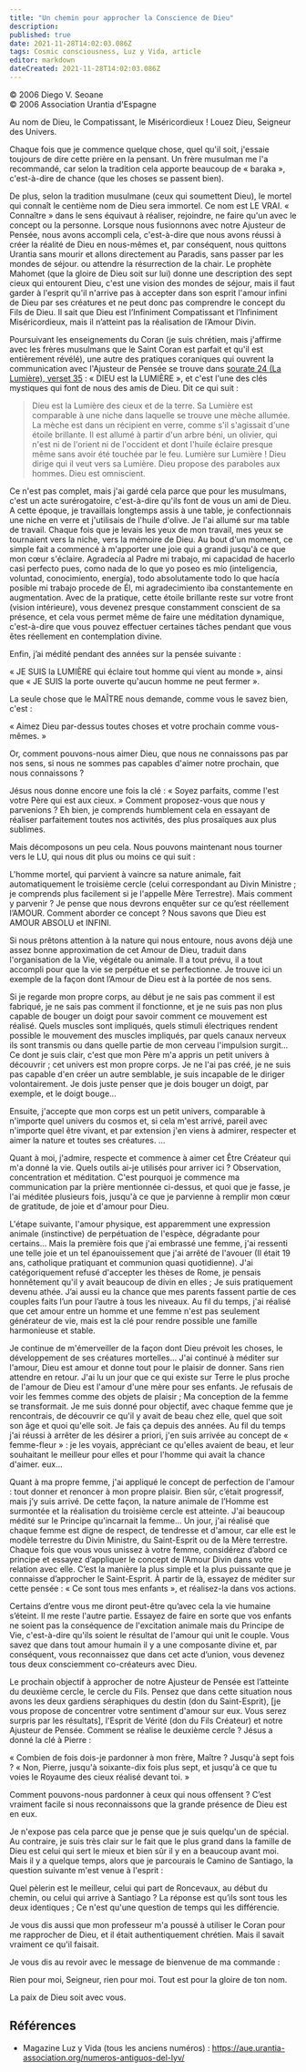 ```yaml
---
title: "Un chemin pour approcher la Conscience de Dieu"
description: 
published: true
date: 2021-11-28T14:02:03.086Z
tags: Cosmic consciousness, Luz y Vida, article
editor: markdown
dateCreated: 2021-11-28T14:02:03.086Z
---
```


<p class="v-card v-sheet theme--light gray lighten-3 px-2">© 2006 Diego V. Seoane<br>© 2006 Association Urantia d'Espagne</p>


Au nom de Dieu, le Compatissant, le Miséricordieux ! Louez Dieu, Seigneur des Univers.

Chaque fois que je commence quelque chose, quel qu'il soit, j'essaie toujours de dire cette prière en la pensant. Un frère musulman me l'a recommandé, car selon la tradition cela apporte beaucoup de « baraka », c'est-à-dire de chance (que les choses se passent bien).

De plus, selon la tradition musulmane (ceux qui soumettent Dieu), le mortel qui connaît le centième nom de Dieu sera immortel. Ce nom est LE VRAI. « Connaître » dans le sens équivaut à réaliser, rejoindre, ne faire qu'un avec le concept ou la personne. Lorsque nous fusionnons avec notre Ajusteur de Pensée, nous avons accompli cela, c'est-à-dire que nous avons réussi à créer la réalité de Dieu en nous-mêmes et, par conséquent, nous quittons Urantia sans mourir et allons directement au Paradis, sans passer par les mondes de séjour. ou attendre la résurrection de la chair. Le prophète Mahomet (que la gloire de Dieu soit sur lui) donne une description des sept cieux qui entourent Dieu, c'est une vision des mondes de séjour, mais il faut garder à l'esprit qu'il n'arrive pas à accepter dans son esprit l'amour infini de Dieu par ses créatures et ne peut donc pas comprendre le concept du Fils de Dieu. Il sait que Dieu est l’Infiniment Compatissant et l’Infiniment Miséricordieux, mais il n’atteint pas la réalisation de l’Amour Divin.

Poursuivant les enseignements du Coran (je suis chrétien, mais j'affirme avec les frères musulmans que le Saint Coran est parfait et qu'il est entièrement révélé), une autre des pratiques coraniques qui ouvrent la communication avec l'Ajusteur de Pensée se trouve dans [sourate 24 (La Lumière), verset 35](/fr/book/Quran/24) : « DIEU est la LUMIÈRE », et c'est l'une des clés mystiques qui font de nous des amis de Dieu. Dit ce qui suit :

> Dieu est la Lumière des cieux et de la terre. Sa Lumière est comparable à une niche dans laquelle se trouve une mèche allumée. La mèche est dans un récipient en verre, comme s'il s'agissait d'une étoile brillante. Il est allumé à partir d'un arbre béni, un olivier, qui n'est ni de l'orient ni de l'occident et dont l'huile éclaire presque même sans avoir été touchée par le feu. Lumière sur Lumière ! Dieu dirige qui il veut vers sa Lumière. Dieu propose des paraboles aux hommes. Dieu est omniscient.

Ce n'est pas complet, mais j'ai gardé cela parce que pour les musulmans, c'est un acte surérogatoire, c'est-à-dire qu'ils font de vous un ami de Dieu. A cette époque, je travaillais longtemps assis à une table, je confectionnais une niche en verre et j'utilisais de l'huile d'olive. Je l'ai allumé sur ma table de travail. Chaque fois que je levais les yeux de mon travail, mes yeux se tournaient vers la niche, vers la mémoire de Dieu. Au bout d'un moment, ce simple fait a commencé à m'apporter une joie qui a grandi jusqu'à ce que mon cœur s'éclaire. Agradecía al Padre mi trabajo, mi capacidad de hacerlo casi perfecto pues, como nada de lo que yo poseo es mío (inteligencia, voluntad, conocimiento, energía), todo absolutamente todo lo que hacía posible mi trabajo procede de Él, mi agradecimiento iba constantemente en augmentation. Avec de la pratique, cette étoile brillante reste sur votre front (vision intérieure), vous devenez presque constamment conscient de sa présence, et cela vous permet même de faire une méditation dynamique, c'est-à-dire que vous pouvez effectuer certaines tâches pendant que vous êtes réellement en contemplation divine.

Enfin, j’ai médité pendant des années sur la pensée suivante :

« JE SUIS la LUMIÈRE qui éclaire tout homme qui vient au monde », ainsi que « JE SUIS la porte ouverte qu'aucun homme ne peut fermer ».

La seule chose que le MAÎTRE nous demande, comme vous le savez bien, c'est :

« Aimez Dieu par-dessus toutes choses et votre prochain comme vous-mêmes. »

Or, comment pouvons-nous aimer Dieu, que nous ne connaissons pas par nos sens, si nous ne sommes pas capables d'aimer notre prochain, que nous connaissons ?

Jésus nous donne encore une fois la clé : « Soyez parfaits, comme l'est votre Père qui est aux cieux. » Comment proposez-vous que nous y parvenions ? Eh bien, je comprends humblement cela en essayant de réaliser parfaitement toutes nos activités, des plus prosaïques aux plus sublimes.

Mais décomposons un peu cela. Nous pouvons maintenant nous tourner vers le LU, qui nous dit plus ou moins ce qui suit :

L'homme mortel, qui parvient à vaincre sa nature animale, fait automatiquement le troisième cercle (celui correspondant au Divin Ministre ; je comprends plus facilement si je l'appelle Mère Terrestre). Mais comment y parvenir ? Je pense que nous devrons enquêter sur ce qu’est réellement l’AMOUR. Comment aborder ce concept ? Nous savons que Dieu est AMOUR ABSOLU et INFINI.

Si nous prêtons attention à la nature qui nous entoure, nous avons déjà une assez bonne approximation de cet Amour de Dieu, traduit dans l'organisation de la Vie, végétale ou animale. Il a tout prévu, il a tout accompli pour que la vie se perpétue et se perfectionne. Je trouve ici un exemple de la façon dont l’Amour de Dieu est à la portée de nos sens.

Si je regarde mon propre corps, au début je ne sais pas comment il est fabriqué, je ne sais pas comment il fonctionne, et je ne suis pas non plus capable de bouger un doigt pour savoir comment ce mouvement est réalisé. Quels muscles sont impliqués, quels stimuli électriques rendent possible le mouvement des muscles impliqués, par quels canaux nerveux ils sont transmis ou dans quelle partie de mon cerveau l'impulsion surgit... Ce dont je suis clair, c'est que mon Père m'a appris un petit univers à découvrir ; cet univers est mon propre corps. Je ne l'ai pas créé, je ne suis pas capable d'en créer un autre semblable, je suis incapable de le diriger volontairement. Je dois juste penser que je dois bouger un doigt, par exemple, et le doigt bouge...

Ensuite, j'accepte que mon corps est un petit univers, comparable à n'importe quel univers du cosmos et, si cela m'est arrivé, pareil avec n'importe quel être vivant, et par extension j'en viens à admirer, respecter et aimer la nature et toutes ses créatures. ...

Quant à moi, j'admire, respecte et commence à aimer cet Être Créateur qui m'a donné la vie. Quels outils ai-je utilisés pour arriver ici ? Observation, concentration et méditation. C'est pourquoi je commence ma communication par la prière mentionnée ci-dessus, et quoi que je fasse, je l'ai méditée plusieurs fois, jusqu'à ce que je parvienne à remplir mon cœur de gratitude, de joie et d'amour pour Dieu.

L'étape suivante, l'amour physique, est apparemment une expression animale (instinctive) de perpétuation de l'espèce, dégradante pour certains... Mais la première fois que j'ai embrassé une femme, j'ai ressenti une telle joie et un tel épanouissement que j'ai arrêté de l'avouer (Il était 19 ans, catholique pratiquant et communion quasi quotidienne). J'ai catégoriquement refusé d'accepter les thèses de Rome, je pensais honnêtement qu'il y avait beaucoup de divin en elles ; Je suis pratiquement devenu athée. J’ai aussi eu la chance que mes parents fassent partie de ces couples faits l’un pour l’autre à tous les niveaux. Au fil du temps, j'ai réalisé que cet amour entre un homme et une femme n'est pas seulement générateur de vie, mais est la clé pour rendre possible une famille harmonieuse et stable.

Je continue de m'émerveiller de la façon dont Dieu prévoit les choses, le développement de ses créatures mortelles... J'ai continué à méditer sur l'amour, Dieu est amour et donne tout pour le plaisir de donner. Sans rien attendre en retour. J'ai lu un jour que ce qui existe sur Terre le plus proche de l'amour de Dieu est l'amour d'une mère pour ses enfants. Je refusais de voir les femmes comme des objets de plaisir ; Ma conception de la femme se transformait. Je me suis donné pour objectif, avec chaque femme que je rencontrais, de découvrir ce qu'il y avait de beau chez elle, quel que soit son âge et quoi qu'elle soit. Je fais ça depuis des années. Au fil du temps j'ai réussi à arrêter de les désirer a priori, j'en suis arrivée au concept de « femme-fleur » : je les voyais, appréciant ce qu'elles avaient de beau, et leur souhaitant le meilleur pour elles et pour l'homme qui avait la chance d'aimer. eux...

Quant à ma propre femme, j'ai appliqué le concept de perfection de l'amour : tout donner et renoncer à mon propre plaisir. Bien sûr, c’était progressif, mais j’y suis arrivé. De cette façon, la nature animale de l’Homme est surmontée et la réalisation du troisième cercle est atteinte. J'ai beaucoup médité sur le Principe qu'incarnait la femme... Un jour, j'ai réalisé que chaque femme est digne de respect, de tendresse et d'amour, car elle est le modèle terrestre du Divin Ministre, du Saint-Esprit ou de la Mère terrestre. Chaque fois que vous vous unissez à votre femme, considérez d’abord ce principe et essayez d’appliquer le concept de l’Amour Divin dans votre relation avec elle. C’est la manière la plus simple et la plus puissante que je connaisse d’approcher le Saint-Esprit. À partir de là, essayez de méditer sur cette pensée : « Ce sont tous mes enfants », et réalisez-la dans vos actions.

Certains d’entre vous me diront peut-être qu’avec cela la vie humaine s’éteint. Il me reste l'autre partie. Essayez de faire en sorte que vos enfants ne soient pas la conséquence de l'excitation animale mais du Principe de Vie, c'est-à-dire qu'ils soient le résultat de l'amour qui unit le couple. Vous savez que dans tout amour humain il y a une composante divine et, par conséquent, vous reconnaissez que dans cet acte d’union, vous devenez tous deux consciemment co-créateurs avec Dieu.

Le prochain objectif à approcher de notre Ajusteur de Pensée est l’atteinte du deuxième cercle, le cercle du Fils. Pensez que dans cette situation nous avons les deux gardiens séraphiques du destin (don du Saint-Esprit), [je vous propose de concentrer votre sentiment d'amour sur eux. Vous serez surpris par les résultats], l'Esprit de Vérité (don du Fils Créateur) et notre Ajusteur de Pensée. Comment se réalise le deuxième cercle ? Jésus a donné la clé à Pierre :

« Combien de fois dois-je pardonner à mon frère, Maître ? Jusqu'à sept fois ? « Non, Pierre, jusqu'à soixante-dix fois plus sept, et jusqu'à ce que tu voies le Royaume des cieux réalisé devant toi. »

Comment pouvons-nous pardonner à ceux qui nous offensent ? C’est vraiment facile si nous reconnaissons que la grande présence de Dieu est en eux.

Je n'expose pas cela parce que je pense que je suis quelqu'un de spécial. Au contraire, je suis très clair sur le fait que le plus grand dans la famille de Dieu est celui qui sert le mieux et bien sûr il y en a beaucoup avant moi. Mais il y a quelque temps, alors que je parcourais le Camino de Santiago, la question suivante m'est venue à l'esprit :

Quel pèlerin est le meilleur, celui qui part de Roncevaux, au début du chemin, ou celui qui arrive à Santiago ? La réponse est qu’ils sont tous les deux identiques ; Ce n'est qu'une question de temps qui les différencie.

Je vous dis aussi que mon professeur m'a poussé à utiliser le Coran pour me rapprocher de Dieu, et il était authentiquement chrétien. Mais il savait vraiment ce qu'il faisait.

Je vous dis au revoir avec le message de bienvenue de ma commande :

Rien pour moi, Seigneur, rien pour moi. Tout est pour la gloire de ton nom.

La paix de Dieu soit avec vous.

## Références

- Magazine Luz y Vida (tous les anciens numéros) : https://aue.urantia-association.org/numeros-antiguos-del-lyv/

